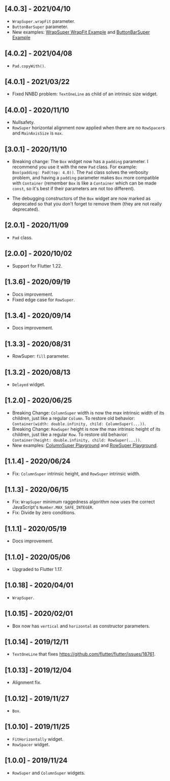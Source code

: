 ## [4.0.3] - 2021/04/10

* `WrapSuper.wrapFit` parameter.
* `ButtonBarSuper` parameter.
* New examples:
   <a href="https://github.com/marcglasberg/assorted_layout_widgets/blob/master/example/lib/main_wrap_super_fit.dart">WrapSuper WrapFit Example</a>
   and
   <a href="https://github.com/marcglasberg/assorted_layout_widgets/blob/master/example/lib/main_button_bar_super.dart">ButtonBarSuper Example</a>


## [4.0.2] - 2021/04/08

* `Pad.copyWith()`.

## [4.0.1] - 2021/03/22

* Fixed NNBD problem: `TextOneLine` as child of an intrinsic size widget.

## [4.0.0] - 2020/11/10

* Nullsafety.
* `RowSuper` horizontal alignment now applied when there are no `RowSpacer`s
  and `MainAxisSize` is `max`.

## [3.0.1] - 2020/11/10

* Breaking change: The `Box` widget now has a `padding` parameter. I recommend you
  use it with the new `Pad` class. For example: `Box(padding: Pad(top: 4.0))`.
  The `Pad` class solves the verbosity problem, and having a `padding` parameter 
  makes `Box` more compatible with `Container` (remember `Box` is like a `Container` which
  can be made `const`, so it's best if their parameters are not too different).
  
* The debugging constructors of the `Box` widget are now marked as deprecated 
  so that you don't forget to remove them (they are not really deprecated).      

## [2.0.1] - 2020/11/09

* `Pad` class.

## [2.0.0] - 2020/10/02

* Support for Flutter 1.22.

## [1.3.6] - 2020/09/19

* Docs improvement.
* Fixed edge case for `RowSuper`.

## [1.3.4] - 2020/09/14

* Docs improvement.

## [1.3.3] - 2020/08/31

* RowSuper: `fill` parameter.

## [1.3.2] - 2020/08/13

* `Delayed` widget.

## [1.2.0] - 2020/06/25

* Breaking Change: `ColumnSuper` width is now the max intrinsic width of its children, just like a regular `Column`. 
  To restore old behavior: `Container(width: double.infinity, child: ColumnSuper(...))`.
* Breaking Change: `RowSuper` height is now the max intrinsic height of its children, just like a regular `Row`. 
  To restore old behavior: `Container(height: double.infinity, child: RowSuper(...))`.
* New examples: 
<a href="https://github.com/marcglasberg/assorted_layout_widgets/blob/master/example/lib/main_column_super_playground.dart">ColumnSuper Playground</a> 
and 
<a href="https://github.com/marcglasberg/assorted_layout_widgets/blob/master/example/lib/main_row_super_playground.dart">RowSuper Playground</a>.   

## [1.1.4] - 2020/06/24

* Fix: `ColumnSuper` intrinsic height, and `RowSuper` intrinsic width.

## [1.1.3] - 2020/06/15

* Fix: `WrapSuper` minimum raggedness algorithm now uses the correct JavaScript's `Number.MAX_SAFE_INTEGER`.
* Fix: Divide by zero conditions.

## [1.1.1] - 2020/05/19

* Docs improvement.

## [1.1.0] - 2020/05/06

* Upgraded to Flutter 1.17.

## [1.0.18] - 2020/04/01

* `WrapSuper`.

## [1.0.15] - 2020/02/01

* Box now has `vertical` and `horizontal` as constructor parameters.

## [1.0.14] - 2019/12/11

* `TextOneLine` that fixes https://github.com/flutter/flutter/issues/18761.

## [1.0.13] - 2019/12/04

* Alignment fix.

## [1.0.12] - 2019/11/27

* `Box`.

## [1.0.10] - 2019/11/25

* `FitHorizontally` widget.
* `RowSpacer` widget.

## [1.0.0] - 2019/11/24

* `RowSuper` and `ColumnSuper` widgets.


